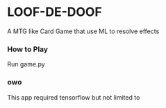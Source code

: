 # LOOF-DE-DOOF
A MTG like Card Game that use ML to resolve effects


### How to Play
Run game.py

### owo
This app required tensorflow but not limited to
